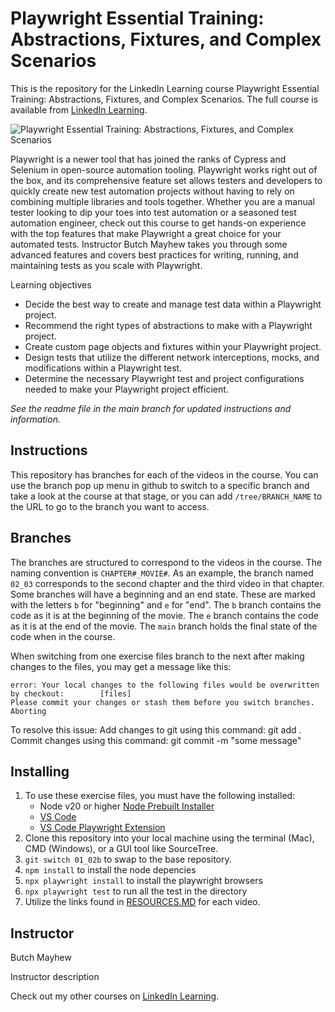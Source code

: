 # Playwright Essential Training: Abstractions, Fixtures, and Complex Scenarios

This is the repository for the LinkedIn Learning course Playwright Essential Training: Abstractions, Fixtures, and Complex Scenarios. The full course is available from [LinkedIn Learning][lil-course-url].


![Playwright Essential Training: Abstractions, Fixtures, and Complex Scenarios][lil-thumbnail-url] 

Playwright is a newer tool that has joined the ranks of Cypress and Selenium in open-source automation tooling. Playwright works right out of the box, and its comprehensive feature set allows testers and developers to quickly create new test automation projects without having to rely on combining multiple libraries and tools together. Whether you are a manual tester looking to dip your toes into test automation or a seasoned test automation engineer, check out this course to get hands-on experience with the top features that make Playwright a great choice for your automated tests. Instructor Butch Mayhew takes you through some advanced features and covers best practices for writing, running, and maintaining tests as you scale with Playwright.

Learning objectives
- Decide the best way to create and manage test data within a Playwright project.
- Recommend the right types of abstractions to make with a Playwright project.
- Create custom page objects and fixtures within your Playwright project.
- Design tests that utilize the different network interceptions, mocks, and modifications within a Playwright test.
- Determine the necessary Playwright test and project configurations needed to make your Playwright project efficient.

_See the readme file in the main branch for updated instructions and information._

## Instructions

This repository has branches for each of the videos in the course. You can use the branch pop up menu in github to switch to a specific branch and take a look at the course at that stage, or you can add `/tree/BRANCH_NAME` to the URL to go to the branch you want to access.

## Branches

The branches are structured to correspond to the videos in the course. The naming convention is `CHAPTER#_MOVIE#`. As an example, the branch named `02_03` corresponds to the second chapter and the third video in that chapter.
Some branches will have a beginning and an end state. These are marked with the letters `b` for "beginning" and `e` for "end". The `b` branch contains the code as it is at the beginning of the movie. The `e` branch contains the code as it is at the end of the movie. The `main` branch holds the final state of the code when in the course.

When switching from one exercise files branch to the next after making changes to the files, you may get a message like this:

    error: Your local changes to the following files would be overwritten by checkout:        [files]
    Please commit your changes or stash them before you switch branches.
    Aborting

To resolve this issue:
Add changes to git using this command: git add .
Commit changes using this command: git commit -m "some message"

## Installing

1. To use these exercise files, you must have the following installed:
   - Node v20 or higher [Node Prebuilt Installer](https://nodejs.org/en/download/prebuilt-installer)
   - [VS Code](https://code.visualstudio.com/)
   - [VS Code Playwright Extension](https://marketplace.visualstudio.com/items?itemName=ms-playwright.playwright)
2. Clone this repository into your local machine using the terminal (Mac), CMD (Windows), or a GUI tool like SourceTree.
3. `git switch 01_02b` to swap to the base repository.
4. `npm install` to install the node depencies
5. `npx playwright install` to install the playwright browsers
6. `npx playwright test` to run all the test in the directory
7. Utilize the links found in [RESOURCES.MD](RESOURCES.md) for each video.

## Instructor

Butch Mayhew

Instructor description

Check out my other courses on [LinkedIn Learning](https://www.linkedin.com/learning/instructors/butch-mayhew/).

[0]: # "Replace these placeholder URLs with actual course URLs"
[lil-course-url]: https://www.linkedin.com/learning/playwright-essential-training-abstractions-fixtures-and-complex-scenarios
[lil-thumbnail-url]: https://media.licdn.com/dms/image/v2/D4E0DAQE9lAhxTlWiCg/learning-public-crop_675_1200/B4EZcYCy.PHsAc-/0/1748455076488?e=2147483647&v=beta&t=CPHzDNayYyzEjIJFGfimqD6l_PUS5tJY7f9d8NmHDqE
